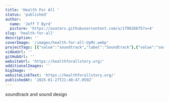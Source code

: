 ```yaml
---
title: 'Health For All '
status: 'published'
author:
  name: 'Jeff T Byrd'
  picture: 'https://avatars.githubusercontent.com/u/179826675?v=4'
slug: 'health-for-all'
description: ''
coverImage: '/images/health-for-all-UyMz.webp'
projectTags: [{"value":"soundtrack","label":"Soundtrack"},{"value":"soundDesign","label":"Sound Design"}]
videoUrl: ''
gitHubUrl: ''
websiteUrl: 'https://healthforallstory.org/'
additionalImages: ''
bigImage: ''
websiteLinkText: 'https://healthforallstory.org/'
publishedAt: '2025-01-27T21:48:47.059Z'
---
```


soundtrack and sound design